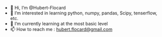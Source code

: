 - 👋 Hi, I’m @Hubert-Flocard
- 👀 I’m interested in  learning python, numpy, pandas, Scipy, tenserflow, etc.
- 🌱 I’m currently learning at the most basic level
- 📫 How to reach me  : hubert.flocard@gmail.com

<!---
Hubert-Flocard/Hubert-Flocard is a ✨ special ✨ repository because its `README.md` (this file) appears on your GitHub profile.
You can click the Preview link to take a look at your changes.
--->
